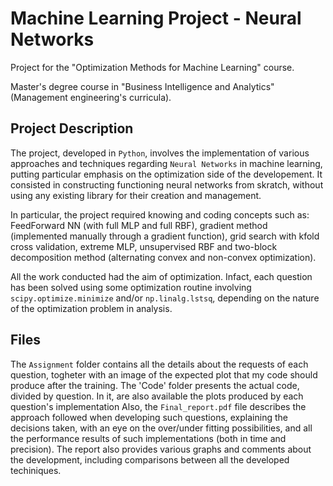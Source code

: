 # Machine Learning Project - Neural Networks
Project for the "Optimization Methods for Machine Learning" course.

Master's degree course in "Business Intelligence and Analytics" (Management engineering's curricula).

## Project Description
The project, developed in `Python`, involves the implementation of various approaches and techniques regarding `Neural Networks` in machine learning, putting particular emphasis on the optimization side of the developement.
It consisted in constructing functioning neural networks from skratch, without using any existing library for their creation and management.

In particular, the project required knowing and coding concepts such as: FeedForward NN (with full MLP and full RBF), gradient method (implemented manually through a gradient function), grid search with kfold cross validation, extreme MLP, unsupervised RBF and two-block decomposition method (alternating convex and non-convex optimization).

All the work conducted had the aim of optimization. Infact, each question has been solved using some optimization routine involving `scipy.optimize.minimize` and/or `np.linalg.lstsq`, depending on the nature of the optimization problem in analysis.

## Files
The `Assignment` folder contains all the details about the requests of each question, togheter with an image of the expected plot that my code should produce after the training.
The 'Code' folder presents the actual code, divided by question. In it, are also available the plots produced by each question's implementation 
Also, the `Final_report.pdf` file describes the approach followed when developing such questions, explaining the decisions taken, with an eye on the over/under fitting possibilities, and all the performance results of such implementations (both in time and precision).
The report also provides various graphs and comments about the development, including comparisons between all the developed techiniques.
